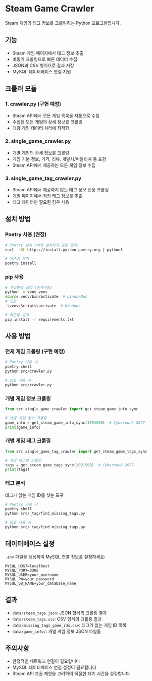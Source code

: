 # Steam Game Crawler

Steam 게임의 태그 정보를 크롤링하는 Python 프로그램입니다.

## 기능

- Steam 게임 페이지에서 태그 정보 추출
- 비동기 크롤링으로 빠른 데이터 수집
- JSON과 CSV 형식으로 결과 저장
- MySQL 데이터베이스 연결 지원

## 크롤러 모듈

### 1. crawler.py (구현 예정)
- Steam API에서 모든 게임 목록을 자동으로 수집
- 수집된 모든 게임의 상세 정보를 크롤링
- 대량 게임 데이터 처리에 최적화

### 2. single_game_crawler.py
- 개별 게임의 상세 정보를 크롤링
- 게임 기본 정보, 가격, 리뷰, 개발사/퍼블리셔 등 포함
- Steam API에서 제공하는 모든 게임 정보 수집

### 3. single_game_tag_crawler.py
- Steam API에서 제공하지 않는 태그 정보 전용 크롤링
- 게임 페이지에서 직접 태그 정보를 추출
- 태그 데이터만 필요한 경우 사용

## 설치 방법

### Poetry 사용 (권장)

```bash
# Poetry 설치 (아직 설치하지 않은 경우)
curl -sSL https://install.python-poetry.org | python3 -

# 의존성 설치
poetry install
```

### pip 사용

```bash
# 가상환경 생성 (선택사항)
python -m venv venv
source venv/bin/activate  # Linux/Mac
# 또는
.\venv\Scripts\activate  # Windows

# 의존성 설치
pip install -r requirements.txt
```

## 사용 방법

### 전체 게임 크롤링 (구현 예정)

```bash
# Poetry 사용 시
poetry shell
python src/crawler.py

# pip 사용 시
python src/crawler.py
```

### 개별 게임 정보 크롤링

```python
from src.single_game_crawler import get_steam_game_info_sync

# 개별 게임 정보 크롤링
game_info = get_steam_game_info_sync(1091500)  # Cyberpunk 2077
print(game_info)
```

### 개별 게임 태그 크롤링

```python
from src.single_game_tag_crawler import get_steam_game_tags_sync

# 게임 태그만 크롤링
tags = get_steam_game_tags_sync(1091500)  # Cyberpunk 2077
print(tags)
```

### 태그 분석

태그가 없는 게임 ID를 찾는 도구:

```bash
# Poetry 사용 시
poetry shell
python src/_tag/find_missing_tags.py

# pip 사용 시
python src/_tag/find_missing_tags.py
```

## 데이터베이스 설정

`.env` 파일을 생성하여 MySQL 연결 정보를 설정하세요:

```
MYSQL_HOST=localhost
MYSQL_PORT=3306
MYSQL_USER=your_username
MYSQL_PW=your_password
MYSQL_DB_NAME=your_database_name
```

## 결과

- `data/steam_tags.json`: JSON 형식의 크롤링 결과
- `data/steam_tags.csv`: CSV 형식의 크롤링 결과
- `data/missing_tags_game_ids.csv`: 태그가 없는 게임 ID 목록
- `data/game_info/`: 개별 게임 정보 JSON 파일들

## 주의사항

- 안정적인 네트워크 연결이 필요합니다
- MySQL 데이터베이스 연결 설정이 필요합니다
- Steam API 호출 제한을 고려하여 적절한 대기 시간을 설정합니다